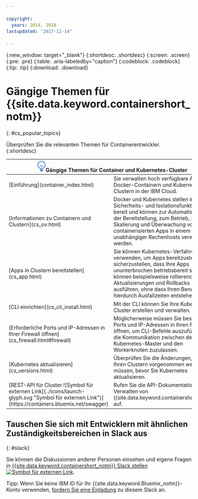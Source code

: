 ```yaml
---

copyright:
  years: 2014, 2018
lastupdated: "2017-12-14"

---
```


{:new_window: target="_blank"}
{:shortdesc: .shortdesc}
{:screen: .screen}
{:pre: .pre}
{:table: .aria-labeledby="caption"}
{:codeblock: .codeblock}
{:tip: .tip}
{:download: .download}


# Gängige Themen für {{site.data.keyword.containershort_notm}}
{: #cs_popular_topics}

Überprüfen Sie die relevanten Themen für Containerentwickler.
{:shortdesc}

<table>
<thead>
<th colspan=2><img src="images/idea.png" alt="Ideensymbol"/>Gängige Themen für Container und Kubernetes-Cluster</th>
</thead>
<tbody>
<tr>
<td>[Einführung](container_index.html)</td>
<td>Sie verwalten hoch verfügbare Apps in Docker-Containern und Kubernetes-Clustern in der IBM Cloud.</td>
</tr>
<tr>
<td>[Informationen zu Containern und Clustern](cs_ov.html)</td>
<td>Docker und Kubernetes stellen integrierte Sicherheits- und Isolationsfunktionen bereit und können zur Automatisierung der Bereitstellung, zum Betrieb, zur Skalierung und Überwachung von containerisierten Apps in einem Cluster unabhängiger Rechenhosts verwendet werden.</td>
</tr>
<tr>
<td>[Apps in Clustern bereitstellen](cs_app.html)</td>
<td>Sie können Kubernetes-Verfahren verwenden, um Apps bereitzustellen und sicherzustellen, dass Ihre Apps ununterbrochen betriebsbereit sind. Sie können beispielsweise rollierende Aktualisierungen und Rollbacks ausführen, ohne dass Ihren Benutzern hierdurch Ausfallzeiten entstehen.</td>
</tr>
<tr>
<td>[CLI einrichten](cs_cli_install.html)</td>
<td>Mit der CLI können Sie Ihre Kubernetes-Cluster erstellen und verwalten.</td>
</tr>
<tr>
<td>[Erforderliche Ports und IP-Adressen in Ihrer Firewall öffnen](cs_firewall.html#firewall)</td>
<td>Möglicherweise müssen Sie bestimmte Ports und IP-Adressen in Ihren Firewalls öffnen, um CLI-Befehle auszuführen oder die Kommunikation zwischen dem Kubernetes-Master und den Workerknoten zuzulassen.</td>
</tr>
<tr>
<td>[Kubernetes aktualisieren](cs_versions.html)</td>
<td>Überprüfen Sie die Änderungen, die an Ihren Clustern vorgenommen werden müssen, bevor Sie Kubernetes aktualisieren.</td>
</tr>
<tr>
<td>[REST-API für Cluster ![Symbol für externen Link](../icons/launch-glyph.svg "Symbol für externen Link")](https://containers.bluemix.net/swagger)</td>
<td>Rufen Sie die API-Dokumentation zum Verwalten von {{site.data.keyword.containershort_notm}} auf.</td>
</tr>
</tbody></table>

## Tauschen Sie sich mit Entwicklern mit ähnlichen Zuständigkeitsbereichen in Slack aus
{: #slack}

Sie können die Diskussionen anderer Personen einsehen und eigene Fragen in [{{site.data.keyword.containershort_notm}} Slack stellen ![Symbol für externen Link](../icons/launch-glyph.svg "Symbol für externen Link")](https://ibm-container-service.slack.com).

Tipp: Wenn Sie keine IBM ID für Ihr {{site.data.keyword.Bluemix_notm}}-Konto verwenden, [fordern Sie eine Einladung](https://bxcs-slack-invite.mybluemix.net/) zu diesem Slack an.
